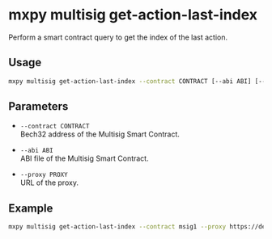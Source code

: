 # mxpy multisig get-action-last-index

Perform a smart contract query to get the index of the last action.

## Usage

```bash
mxpy multisig get-action-last-index --contract CONTRACT [--abi ABI] [--proxy PROXY]
```

## Parameters

- `--contract CONTRACT`  
  Bech32 address of the Multisig Smart Contract.

- `--abi ABI`  
  ABI file of the Multisig Smart Contract.

- `--proxy PROXY`  
  URL of the proxy.

## Example

```bash
mxpy multisig get-action-last-index --contract msig1 --proxy https://devnet-gateway.multiversx.com
